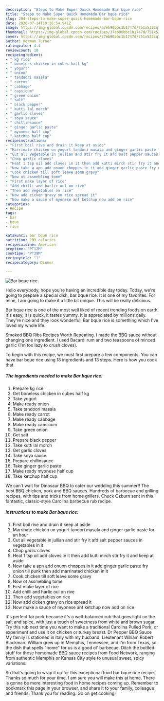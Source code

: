 ```yaml
---
description: "Steps to Make Super Quick Homemade Bar bque rice"
title: "Steps to Make Super Quick Homemade Bar bque rice"
slug: 204-steps-to-make-super-quick-homemade-bar-bque-rice
date: 2020-07-14T19:30:54.941Z
image: https://img-global.cpcdn.com/recipes/37eb90bbc1b1747d/751x532cq70/bar-bque-rice-recipe-main-photo.jpg
thumbnail: https://img-global.cpcdn.com/recipes/37eb90bbc1b1747d/751x532cq70/bar-bque-rice-recipe-main-photo.jpg
cover: https://img-global.cpcdn.com/recipes/37eb90bbc1b1747d/751x532cq70/bar-bque-rice-recipe-main-photo.jpg
author: Herman Turner
ratingvalue: 4.4
reviewcount: 10
recipeingredient:
- " kg rice"
- " boneless chicken in cubes half kg"
- " yogurt"
- " onion"
- " tandoori masala"
- " carrot"
- " cabbage"
- " capsicum"
- " green onion"
- " salt"
- " black pepper"
- " kutti lal morch"
- " garlic cloves"
- " soya sauce"
- " chillinsauce"
- " ginger garlic paste"
- " myonese half cup"
- " ketchup half cup"
recipeinstructions:
- "First boil rive and drain it keep at aside"
- "Marrinate chicken un yogurt tandori masala and ginger garlic paste for an hour"
- "Cut all vegetable in jullian and stir fry it afd salt pepper sauces in vegetables in it"
- "Chop garlic cloves"
- "Heat 1 tsp oil add cloves in it then add kutti mirch stir fry it and keep at aside"
- "Now take a apn add onuon choppes in it add ginger garlic paste fry onion till punk then add marrinated chicken in it"
- "Cook chicken till soft leave some gravy"
- "Now ot assmebling tome"
- "First make layer of rice"
- "Add chilli and harlic oul on rive"
- "Then add vegetables on rice"
- "Now add cicken gravy on rice spread it"
- "Now make a sauce of myonese anf ketchup now add on rice"
categories:
- Recipe
tags:
- bar
- bque
- rice

katakunci: bar bque rice 
nutrition: 293 calories
recipecuisine: American
preptime: "PT12M"
cooktime: "PT39M"
recipeyield: "1"
recipecategory: Dinner

---
```



![Bar bque rice](https://img-global.cpcdn.com/recipes/37eb90bbc1b1747d/751x532cq70/bar-bque-rice-recipe-main-photo.jpg)

Hello everybody, hope you're having an incredible day today. Today, we're going to prepare a special dish, bar bque rice. It is one of my favorites. For mine, I am going to make it a little bit unique. This will be really delicious.

Bar bque rice is one of the most well liked of recent trending foods on earth. It's easy, it is quick, it tastes yummy. It is appreciated by millions daily. They're nice and they look wonderful. Bar bque rice is something which I've loved my whole life.

Smoked BBQ Ribs Recipes Worth Repeating. I made the BBQ sauce without changing one ingredient. I used Bacardi rum and two teaspoons of minced garlic (I&#39;m too lazy to crush cloves).


To begin with this recipe, we must first prepare a few components. You can have bar bque rice using 18 ingredients and 13 steps. Here is how you cook that.

<!--inarticleads1-->

##### The ingredients needed to make Bar bque rice:

1. Prepare  kg rice
1. Get  boneless chicken in cubes half kg
1. Take  yogurt
1. Make ready  onion
1. Take  tandoori masala
1. Make ready  carrot
1. Make ready  cabbage
1. Make ready  capsicum
1. Take  green onion
1. Get  salt
1. Prepare  black pepper
1. Take  kutti lal morch
1. Get  garlic cloves
1. Take  soya sauce
1. Prepare  chillinsauce
1. Take  ginger garlic paste
1. Make ready  myonese half cup
1. Take  ketchup half cup


We can&#39;t wait for Dinosaur BBQ to cater our wedding this summer!! The best BBQ chicken, pork and BBQ sauces. Hundreds of barbecue and grilling recipes, with tips and tricks from home grillers. Chuck Ozburn sent in this fantastic, classic-style Carolina barbecue rub recipe. 

<!--inarticleads2-->

##### Instructions to make Bar bque rice:

1. First boil rive and drain it keep at aside
1. Marrinate chicken un yogurt tandori masala and ginger garlic paste for an hour
1. Cut all vegetable in jullian and stir fry it afd salt pepper sauces in vegetables in it
1. Chop garlic cloves
1. Heat 1 tsp oil add cloves in it then add kutti mirch stir fry it and keep at aside
1. Now take a apn add onuon choppes in it add ginger garlic paste fry onion till punk then add marrinated chicken in it
1. Cook chicken till soft leave some gravy
1. Now ot assmebling tome
1. First make layer of rice
1. Add chilli and harlic oul on rive
1. Then add vegetables on rice
1. Now add cicken gravy on rice spread it
1. Now make a sauce of myonese anf ketchup now add on rice


It&#39;s perfect for pork because it&#39;s a well-balanced rub that goes light on the salt and spice, with just a touch of sweetness from white and brown sugar. Try this rub next time you want to make a traditional Carolina Pulled Pork, or experiment and use it on chicken or turkey breast. Dr Pepper BBQ Sauce My family is stationed in Italy with my husband, Lieutenant William Robert Blackman. William grew up in Memphis, Tennessee, and I&#39;m from Texas, so the dish that spells &#34;home&#34; for us is a good ol&#39; barbecue. Ditch the bottled stuff for these homemade BBQ sauce recipes from Food Network, ranging from authentic Memphis or Kansas City style to unusual sweet, spicy variations. 

So that's going to wrap it up for this exceptional food bar bque rice recipe. Thanks so much for your time. I am sure you will make this at home. There is gonna be more interesting food in home recipes coming up. Remember to bookmark this page in your browser, and share it to your family, colleague and friends. Thank you for reading. Go on get cooking!
